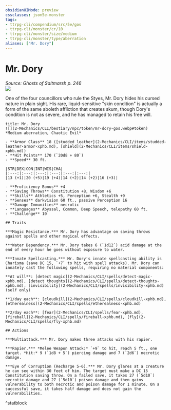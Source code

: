 ```yaml
---
obsidianUIMode: preview
cssclasses: json5e-monster
tags:
- ttrpg-cli/compendium/src/5e/gos
- ttrpg-cli/monster/cr/10
- ttrpg-cli/monster/size/medium
- ttrpg-cli/monster/type/aberration
aliases: ["Mr. Dory"]
---
```

# Mr. Dory
*Source: Ghosts of Saltmarsh p. 246*  
![](2-Mechanics/CLI/bestiary/npc/img/mr-dory.webp#right)

One of the four councillors who rule the Styes, Mr. Dory hides his cursed nature in plain sight. His rare, liquid-sensitive "skin condition" is actually a form of the same aboleth affliction that creates skum, though Dory's condition is not as severe, and he has managed to retain his free will.

```ad-statblock
title: Mr. Dory
![](2-Mechanics/CLI/bestiary/npc/token/mr-dory-gos.webp#token)
*Medium aberration, Chaotic Evil*

- **Armor Class** 18 ([studded leather](2-Mechanics/CLI/items/studded-leather-armor-xphb.md), [shield](2-Mechanics/CLI/items/shield-xphb.md))
- **Hit Points** 170 (`20d8 + 80`) 
- **Speed** 30 ft.

|STR|DEX|CON|INT|WIS|CHA|
|:---:|:---:|:---:|:---:|:---:|:---:|
|13 (+1)|20 (+5)|19 (+4)|14 (+2)|14 (+2)|16 (+3)|

- **Proficiency Bonus** +4
- **Saving Throws** Constitution +8, Wisdom +6
- **Skills** Athletics +5, Perception +6, Stealth +9
- **Senses** darkvision 60 ft., passive Perception 16
- **Damage Immunities** necrotic
- **Languages** Abyssal, Common, Deep Speech, telepathy 60 ft.
- **Challenge** 10

## Traits

***Magic Resistance.*** Mr. Dory has advantage on saving throws against spells and other magical effects.

***Water Dependency.*** Mr. Dory takes 6 (`1d12`) acid damage at the end of every hour he goes without exposure to water.

***Innate Spellcasting.*** Mr. Dory's innate spellcasting ability is Charisma (save DC 15, `+7` to hit with spell attacks). Mr. Dory can innately cast the following spells, requiring no material components:

**At will**: [detect magic](2-Mechanics/CLI/spells/detect-magic-xphb.md), [detect thoughts](2-Mechanics/CLI/spells/detect-thoughts-xphb.md), [invisibility](2-Mechanics/CLI/spells/invisibility-xphb.md) (self only)

**1/day each**: [cloudkill](2-Mechanics/CLI/spells/cloudkill-xphb.md), [etherealness](2-Mechanics/CLI/spells/etherealness-xphb.md)

**2/day each**: [fear](2-Mechanics/CLI/spells/fear-xphb.md), [fireball](2-Mechanics/CLI/spells/fireball-xphb.md), [fly](2-Mechanics/CLI/spells/fly-xphb.md)

## Actions

***Multiattack.*** Mr. Dory makes three attacks with his rapier.

***Rapier.*** *Melee Weapon Attack:* `+9` to hit, reach 5 ft., one target. *Hit:* 9 (`1d8 + 5`) piercing damage and 7 (`2d6`) necrotic damage.

***Eye of Corruption (Recharge 5-6).*** Mr. Dory glares at a creature he can see within 30 feet of him. The target must make a DC 15 Constitution saving throw. On a failed save, it takes 27 (`5d10`) necrotic damage and 27 (`5d10`) poison damage and then gains vulnerability to both necrotic and poison damage for 1 minute. On a successful save, it takes half damage and does not gain the vulnerabilities.
```
^statblock